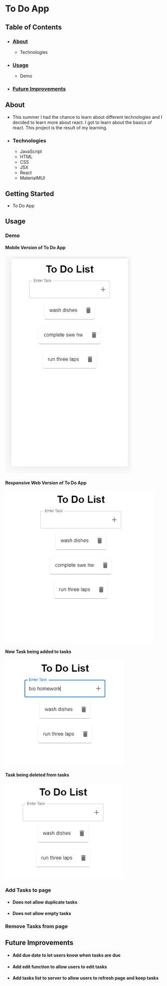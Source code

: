 # To Do App

## Table of Contents  
  * ### [About](#About)
    *  Technologies
  * ### [Usage](#Usage)
    * Demo
  * ### [Future Improvements](#FutureImprovements)


## <a name="About">About</a>
  * This summer I had the chance to learn about different technologies and I decided to learn more about react. I got to learn about the basics of react. This project is the result of my learning.
 
  * ### Technologies
    * JavaScript 
    * HTML
    * CSS
    * JSX
    * React
    * MaterialMUI
    
## <a name="GettingStarted">Getting Started</a>
  * To Do App

## <a name="Usage">Usage</a>
 ### Demo
  #### Mobile Version of To Do App
  ![](/images/MobileToDo.png)
    
  #### Responsive Web Version of To Do App
  ![](/images/WebToDo.png)
    
  #### New Task being added to tasks
  ![](/images/NewTask.png)
    
  #### Task being deleted from tasks   
  ![](/images/DeletedItem.png)

  ### Add Tasks to page
   * #### Does not allow duplicate tasks
   * #### Does not allow empty tasks
    
  ### Remove Tasks from page
 
  
## <a name="FutureImprovements">Future Improvements</a>
 * #### Add due date to let users know when tasks are due
 * #### Add edit function to allow users to edit tasks
 * #### Add tasks list to server to allow users to refresh page and keep tasks







